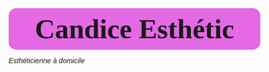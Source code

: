 <!DOCTYPE html>
<html>
<head>
<title>Esthéticienne à domicile</title>
<link href='https://fonts.googleapis.com/css?family=Londrina+Shadow' rel='stylesheet' type='text/css'>
<style>
body {
  font-family: Helvetica;
  margin: 0 auto;
  max-width: 500px;
  background:url("https://fbcdn-sphotos-f-a.akamaihd.net/hphotos-ak-xpa1/v/t1.0-9/10947249_1541676812748678_3901941720709557359_n.jpg?oh=d8ddbb776ce96297ebf2903a4a1ec800&oe=55A87A2E&__gda__=1437177412_761f233242ab62de72356cb05f3741a2");
  
}
div {
  height: 280px;
  background-size: cover;
  position: relative;
  margin: 10px 0 0 0;

}
h1 {
  font-family: 'Rancho'; 
  text-align: center;
  font-size: 55px;
  padding:10px;
  border-radius:15px;
  background-color:#E569E5;
  margin: 40px 0 0 0;
}


p {
  color: rgba(229,105,186,1);
  background: linear-gradient(bottom, rgba(0,0,0,1), rgba(0,0,0,.4));
  background: -webkit-linear-gradient(bottom, rgba(0,0,0,1), rgba(0,0,0,.4));
  background: -moz-linear-gradient(bottom, rgba(0,0,0,1), rgba(0,0,0,.4));
  padding: 2px;
  font-size:20px;
  line-height: 40px;
  text-align: center;
  bottom: 0;
  margin: 0;
  height: 40px;
  transition: height .5s;
  border-radius:9px;
  
  }
 



.show-description p {
  height: 150px;
}

.show-description small {
  opacity: 1;
}


input {
      text-align:center;
      border: 0;
      padding: 10px;
      font-size: 15px;
      
    }

</style>

</head>

<body>
<h1>Candice Esthétic</h1>
<p><em>Esthéticienne à domicile<em></p>

</body>
</html>

